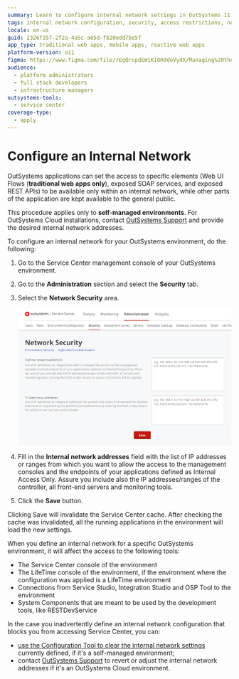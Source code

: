 ```yaml
---
summary: Learn to configure internal network settings in OutSystems 11 (O11) to restrict application access.
tags: internal network configuration, security, access restrictions, network security, service center
locale: en-us
guid: 2326f357-2f2a-4a5c-a05d-fb20edd7be5f
app_type: traditional web apps, mobile apps, reactive web apps
platform-version: o11
figma: https://www.figma.com/file/rEgQrcpdEWiKIORddoVydX/Managing%20the%20Applications%20Lifecycle?node-id=267:93
audience:
  - platform administrators
  - full stack developers
  - infrastructure managers
outsystems-tools:
  - service center
coverage-type:
  - apply
---
```


# Configure an Internal Network

OutSystems applications can set the access to specific elements (Web UI Flows (**traditional web apps only**), exposed SOAP services, and exposed REST APIs) to be available only within an internal network, while other parts of the application are kept available to the general public.

<div class="info" markdown="1">

This procedure applies only to **self-managed environments**. For OutSystems Cloud installations, contact [OutSystems Support](https://www.outsystems.com/SupportPortal/CaseOpen/) and provide the desired internal network addresses.

</div>

To configure an internal network for your OutSystems environment, do the following:

1. Go to the Service Center management console of your OutSystems environment.

1. Go to the **Administration** section and select the **Security** tab.

1. Select the **Network Security** area.

    ![Screenshot of the Network Security area in the OutSystems Service Center where the Internal network addresses field is highlighted](images/configure-internal-network-1.png "Internal Network Configuration")

1. Fill in the **Internal network addresses** field with the list of IP addresses or ranges from which you want to allow the access to the management consoles and the endpoints of your applications defined as Internal Access Only. Assure you include also the IP addresses/ranges of the controller, all front-end servers and monitoring tools.

1. Click the **Save** button.

Clicking Save will invalidate the Service Center cache. After checking the cache was invalidated, all the running applications in the environment will load the new settings.

When you define an internal network for a specific OutSystems environment, it will affect the access to the following tools:

* The Service Center console of the environment
* The LifeTime console of the environment, if the environment where the configuration was applied is a LifeTime environment
* Connections from Service Studio, Integration Studio and OSP Tool to the environment
* System Components that are meant to be used by the development tools, like RESTDevService

In the case you inadvertently define an internal network configuration that blocks you from accessing Service Center, you can:

* [use the Configuration Tool to clear the internal network settings](../ref/configuration-tool/tabs/network.md) currently defined, if it's a self-managed environment;
* contact [OutSystems Support](https://www.outsystems.com/SupportPortal/CaseOpen/) to revert or adjust the internal network addresses if it's an OutSystems Cloud environment. 
